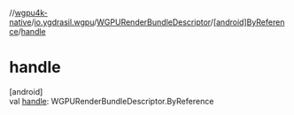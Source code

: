 //[wgpu4k-native](../../../../index.md)/[io.ygdrasil.wgpu](../../index.md)/[WGPURenderBundleDescriptor](../index.md)/[[android]ByReference](index.md)/[handle](handle.md)

# handle

[android]\
val [handle](handle.md): WGPURenderBundleDescriptor.ByReference